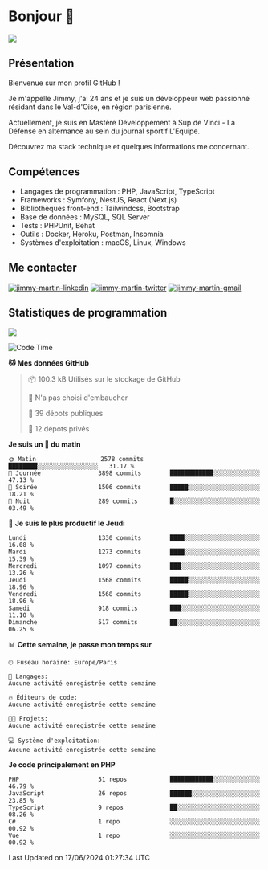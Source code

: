 # Bonjour 👋

![](https://komarev.com/ghpvc/?username=jimmy-martin&color=1a1b27)

## Présentation

Bienvenue sur mon profil GitHub !

Je m'appelle Jimmy, j'ai 24 ans et je suis un développeur web passionné résidant dans le Val-d'Oise, en région parisienne.

Actuellement, je suis en Mastère Développement à Sup de Vinci - La Défense en alternance au sein du journal sportif L'Equipe.

Découvrez ma stack technique et quelques informations me concernant.

## Compétences

- Langages de programmation : PHP, JavaScript, TypeScript
- Frameworks : Symfony, NestJS, React (Next.js)
- Bibliothèques front-end : Tailwindcss, Bootstrap
- Base de données : MySQL, SQL Server
- Tests : PHPUnit, Behat
- Outils : Docker, Heroku, Postman, Insomnia
- Systèmes d'exploitation : macOS, Linux, Windows

## Me contacter

<p>
<a href="https://www.linkedin.com/in/jimmy-martin-dev/" target="_blank"><img align="center" src="https://img.shields.io/badge/-LinkedIn-0077B5?style=for-the-badge&logo=Linkedin&logoColor=white" alt="jimmy-martin-linkedin"/></a>
<a href="https://twitter.com/jimmydev_" target="_blank"><img align="center" src="https://img.shields.io/badge/-Twitter-1DA1F2?style=for-the-badge&logo=Twitter&logoColor=white" alt="jimmy-martin-twitter"/></a>
<a href="mailto:jimmy.martin952@gmail.com" target="_blank"><img align="center" src="https://img.shields.io/badge/gmail-D14836?style=for-the-badge&logo=gmail&logoColor=white" alt="jimmy-martin-gmail"/></a>
</p>

## Statistiques de programmation

<a href="https://github-readme-stats.vercel.app/api/top-langs/?username=jimmy-martin&layout=compact">
  <img align="center" src="https://github-readme-stats.vercel.app/api/top-langs/?username=jimmy-martin&layout=compact"/>
</a>

<!--START_SECTION:waka-->
![Code Time](http://img.shields.io/badge/Code%20Time-2%2C017%20hrs%2040%20mins-blue)

**🐱 Mes données GitHub** 

> 📦 100.3 kB Utilisés sur le stockage de GitHub 
 > 
> 🚫 N'a pas choisi d'embaucher
 > 
> 📜 39 dépots publiques 
 > 
> 🔑 12 dépots privés 
 > 
**Je suis un 🐤 du matin** 

```text
🌞 Matin                  2578 commits        ████████░░░░░░░░░░░░░░░░░   31.17 % 
🌆 Journée                3898 commits        ████████████░░░░░░░░░░░░░   47.13 % 
🌃 Soirée                 1506 commits        █████░░░░░░░░░░░░░░░░░░░░   18.21 % 
🌙 Nuit                   289 commits         █░░░░░░░░░░░░░░░░░░░░░░░░   03.49 % 
```
📅 **Je suis le plus productif le Jeudi** 

```text
Lundi                    1330 commits        ████░░░░░░░░░░░░░░░░░░░░░   16.08 % 
Mardi                    1273 commits        ████░░░░░░░░░░░░░░░░░░░░░   15.39 % 
Mercredi                 1097 commits        ███░░░░░░░░░░░░░░░░░░░░░░   13.26 % 
Jeudi                    1568 commits        █████░░░░░░░░░░░░░░░░░░░░   18.96 % 
Vendredi                 1568 commits        █████░░░░░░░░░░░░░░░░░░░░   18.96 % 
Samedi                   918 commits         ███░░░░░░░░░░░░░░░░░░░░░░   11.10 % 
Dimanche                 517 commits         ██░░░░░░░░░░░░░░░░░░░░░░░   06.25 % 
```


📊 **Cette semaine, je passe mon temps sur** 

```text
🕑︎ Fuseau horaire: Europe/Paris

💬 Langages: 
Aucune activité enregistrée cette semaine

🔥 Éditeurs de code: 
Aucune activité enregistrée cette semaine

🐱‍💻 Projets: 
Aucune activité enregistrée cette semaine

💻 Système d'exploitation: 
Aucune activité enregistrée cette semaine
```

**Je code principalement en PHP** 

```text
PHP                      51 repos            ████████████░░░░░░░░░░░░░   46.79 % 
JavaScript               26 repos            ██████░░░░░░░░░░░░░░░░░░░   23.85 % 
TypeScript               9 repos             ██░░░░░░░░░░░░░░░░░░░░░░░   08.26 % 
C#                       1 repo              ░░░░░░░░░░░░░░░░░░░░░░░░░   00.92 % 
Vue                      1 repo              ░░░░░░░░░░░░░░░░░░░░░░░░░   00.92 % 
```




 Last Updated on 17/06/2024 01:27:34 UTC
<!--END_SECTION:waka-->



